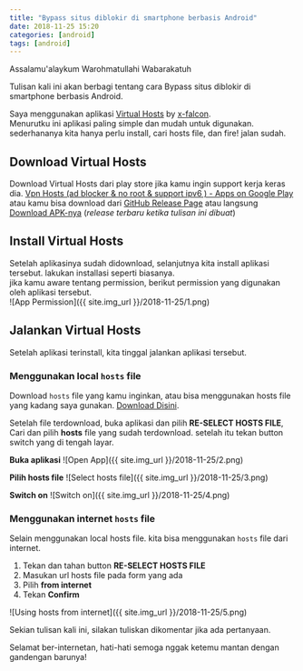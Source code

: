 ```yaml
---
title: "Bypass situs diblokir di smartphone berbasis Android"
date: 2018-11-25 15:20
categories: [android]
tags: [android]
---
```


Assalamu'alaykum Warohmatullahi Wabarakatuh

Tulisan kali ini akan berbagi tentang cara Bypass situs diblokir di smartphone berbasis Android.

Saya menggunakan aplikasi [Virtual Hosts](https://github.com/x-falcon/Virtual-Hosts) by [x-falcon](https://github.com/x-falcon).   
Menurutku ini aplikasi paling simple dan mudah untuk digunakan. sederhananya kita hanya perlu install, cari hosts file, dan fire! jalan sudah.

## Download Virtual Hosts
Download Virtual Hosts dari play store jika kamu ingin support kerja keras dia.
[Vpn Hosts (ad blocker & no root & support ipv6 ) - Apps on Google Play](https://play.google.com/store/apps/details?id=com.github.xfalcon.vhosts)   
atau kamu bisa download dari [GitHub Release Page](https://github.com/x-falcon/Virtual-Hosts/releases/latest) atau langsung [Download APK-nya](https://github.com/x-falcon/Virtual-Hosts/releases/download/2.0.2.1/app-Github-release.apk) (_release terbaru ketika tulisan ini dibuat_)

## Install Virtual Hosts
Setelah aplikasinya sudah didownload, selanjutnya kita install aplikasi tersebut. lakukan installasi seperti biasanya.   
jika kamu aware tentang permission, berikut permission yang digunakan oleh aplikasi tersebut.   
![App Permission]({{ site.img_url }}/2018-11-25/1.png)

## Jalankan Virtual Hosts
Setelah aplikasi terinstall, kita tinggal jalankan aplikasi tersebut.

### Menggunakan local `hosts` file
Download `hosts` file yang kamu inginkan, atau bisa menggunakan hosts file yang kadang saya gunakan. [Download Disini](https://gist.githubusercontent.com/repodevs/0eec9b86bf9dfcef9c8bd3822d52a708/raw/999fb929d2eaa21b15868a17b3367ffeffa40d89/hosts).

Setelah file terdownload, buka aplikasi dan pilih **RE-SELECT HOSTS FILE**, Cari dan pilih **hosts** file yang sudah terdownload. setelah itu tekan button switch yang di tengah layar.

**Buka aplikasi**
![Open App]({{ site.img_url }}/2018-11-25/2.png)

**Pilih hosts file**
![Select hosts file]({{ site.img_url }}/2018-11-25/3.png)

**Switch on**
![Switch on]({{ site.img_url }}/2018-11-25/4.png)


### Menggunakan internet `hosts` file
Selain menggunakan local hosts file. kita bisa menggunakan `hosts` file dari internet.

1. Tekan dan tahan button **RE-SELECT HOSTS FILE**
2. Masukan url hosts file pada form yang ada
3. Pilih **from internet**
4. Tekan **Confirm**

![Using hosts from internet]({{ site.img_url }}/2018-11-25/5.png)


Sekian tulisan kali ini, silakan tuliskan dikomentar jika ada pertanyaan.

Selamat ber-internetan, hati-hati semoga nggak ketemu mantan dengan gandengan barunya!
